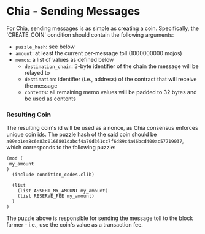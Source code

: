 # Chia - Sending Messages

For Chia, sending messages is as simple as creating a coin. Specifically, the 'CREATE\_COIN' condition should contain the following arguments:

* `puzzle_hash`: see below
* `amount`: at least the current per-message toll (1000000000 mojos)
* `memos`: a list of values as defined below
  * `destination_chain`: 3-byte identifier of the chain the message will be relayed to
  * `destination`: identifier (i.e., address) of the contract that will receive the message
  * `contents`: all remaining memo values will be padded to 32 bytes and be used as contents

### Resulting Coin

The resulting coin's id will be used as a nonce, as Chia consensus enforces unique coin ids. The puzzle hash of the said coin should be `a09eb1ea8c6e83c0166801dabcf4a70d361cc7f6d89c4a46bcd400ac57719037`, which corresponds to the following puzzle:

```
(mod (
 my_amount 
)
  (include condition_codes.clib)

  (list
    (list ASSERT_MY_AMOUNT my_amount)
    (list RESERVE_FEE my_amount)
  )
)
```

The puzzle above is responsible for sending the message toll to the block farmer - i.e., use the coin's value as a transaction fee.
